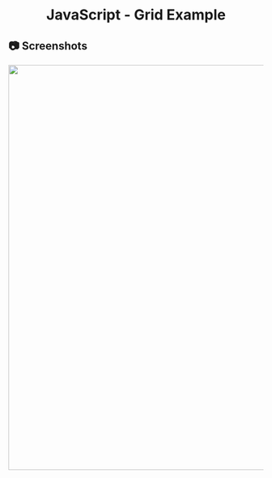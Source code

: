 <h1 align="center">
   JavaScript - Grid Example
</h1>

<h2>
📷 Screenshots
</h2>

<p align="center">
  <img src="https://github.com/ozkannbuyuk/js-exercises/assets/111967202/cee3a7e2-51e9-4068-b86a-d6219a12c609" width="800" />
</p>
